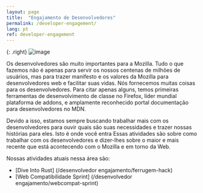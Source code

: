 ```yaml
---
layout: page
title:  "Engajamento de Desenvolvedores"
permalink: /developer-engagement/
lang: pt
ref: developer-engagement
---
```


{: .right}
![image](/asserts/img/development.png)

Os desenvolvedores são muito importantes para a Mozilla. Tudo o que fazemos não é apenas para servir os nossos centenas de milhões de usuários, mas para trazer manifesto e os valores da Mozilla para desenvolvedores web e facilitar suas vidas. Nós fornecemos muitas coisas para os desenvolvedores. Para citar apenas alguns, temos primeiras ferramentas de desenvolvimento de classe no Firefox, líder mundial plataforma de addons, e amplamente reconhecido portal documentação para desenvolvedores no MDN. 

Devido a isso, estamos sempre buscando trabalhar mais com os desenvolvedores para ouvir quais são suas necessidades e trazer nossas histórias para eles. Isto é onde você entra Essas atividades são sobre como trabalhar com os desenvolvedores e dizer-lhes sobre o maior e mais recente que está acontecendo com o Mozilla e em torno da Web. 

Nossas atividades atuais nessa área são: 

* [Dive Into Rust] (/desenvolvedor engajamento/ferrugem-hack) 
* [Web Compatibilidade Sprint] (/desenvolvedor engajamento/webcompat-sprint)
